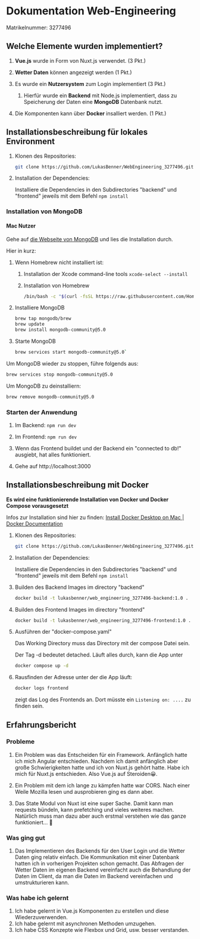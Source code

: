 # Dokumentation Web-Engineering

Matrikelnummer: 3277496

## Welche Elemente wurden implementiert?

1. **Vue.js** wurde in Form von Nuxt.js verwendet. (3 Pkt.)

2. **Wetter Daten** können angezeigt werden (1 Pkt.)

3. Es wurde ein **Nutzersystem** zum Login implementiert (3 Pkt.)
   
   1. Hierfür wurde ein **Backend** mit Node.js implementiert, dass zu Speicherung der Daten eine **MongoDB** Datenbank nutzt.

4. Die Komponenten kann über **Docker** insalliert werden. (1 Pkt.)

## Installationsbeschreibung für lokales Environment

1. Klonen des Repositories:
   
   ```bash
   git clone https://github.com/LukasBenner/WebEngineering_3277496.git
   ```

2. Installation der Dependencies:
   
   Installiere die Dependencies in den Subdirectories "backend" und "frontend" jeweils mit dem Befehl `npm install`

### Installation von MongoDB

#### Mac Nutzer

Gehe auf [die Webseite von MongoDB](https://www.mongodb.com/docs/manual/tutorial/install-mongodb-on-os-x/#install-mongodb-community-edition) und lies die Installation durch.

Hier in kurz:

1. Wenn Homebrew nicht installiert ist:
   
   1. Installation der Xcode command-line tools
      `xcode-select --install`
   
   2. Installation von Homebrew
      
      ```bash
      /bin/bash -c "$(curl -fsSL https://raw.githubusercontent.com/Homebrew/install/HEAD/install.sh)"
      ```

2. Installiere MongoDB
   
   ```bash
   brew tap mongodb/brew
   brew update
   brew install mongodb-community@5.0
   ```

3. Starte MongoDB
   
   ```bash
   brew services start mongodb-community@5.0`
   ```

Um MongoDB wieder zu stoppen, führe folgends aus:

```bash
brew services stop mongodb-community@5.0
```

Um MongoDB zu deinstalliern:

```bash
brew remove mongodb-community@5.0
```

### Starten der Anwendung

1. Im Backend: `npm run dev`

2. Im Frontend: `npm run dev`

3. Wenn das Frontend buildet und der Backend ein "connected to db!" ausgiebt, hat alles funktioniert.

4. Gehe auf http://localhost:3000

## Installationsbeschreibung mit Docker

**Es wird eine funktionierende Installation von Docker und Docker Compose vorausgesetzt**

Infos zur Installation sind hier zu finden: [Install Docker Desktop on Mac | Docker Documentation](https://docs.docker.com/desktop/mac/install/)

1. Klonen des Repositories:
   
   ```bash
   git clone https://github.com/LukasBenner/WebEngineering_3277496.git
   ```

2. Installation der Dependencies:
   
   Installiere die Dependencies in den Subdirectories "backend" und "frontend" jeweils mit dem Befehl `npm install`

3. Builden des Backend Images im directory "backend"
   
   ```bash
   docker build -t lukasbenner/web_engineering_3277496-backend:1.0 .
   ```

4. Builden des Frontend Images im directory "frontend"
   
   ```bash
   docker build -t lukasbenner/web_engineering_3277496-frontend:1.0 .
   ```

5. Ausführen der "docker-compose.yaml"
   
   Das Working Directory muss das Directory mit der compose Datei sein.
   
   Der Tag -d bedeutet detached. Läuft alles durch, kann die App unter 
   
   ```bash
   docker compose up -d
   ```

6. Rausfinden der Adresse unter der die App läuft:
   
   ```bash
   docker logs frontend
   ```
   
   zeigt das Log des Frontends an. Dort müsste ein `Listening on: ....` zu finden sein.

## Erfahrungsbericht

### Probleme

1. Ein Problem was das Entscheiden für ein Framework. Anfänglich hatte ich mich Angular entschieden. Nachdem ich damit anfänglich aber große Schwierigkeiten hatte und ich von Nuxt.js gehört hatte. Habe ich mich für Nuxt.js entschieden. Also Vue.js auf Steroiden😀.

2. Ein Problem mit dem ich lange zu kämpfen hatte war CORS. Nach einer Weile Mozilla lesen und ausprobieren ging es dann aber.

3. Das State Modul von Nuxt ist eine super Sache. Damit kann man requests bündeln, kann prefetching und vieles weiteres machen. Natürlich muss man dazu aber auch erstmal verstehen wie das ganze funktioniert... 🥲

### Was ging gut

1. Das Implementieren des Backends für den User Login und die Wetter Daten ging relativ einfach. Die Kommunikation mit einer Datenbank hatten ich in vorherigen Projekten schon gemacht. Das Abfragen der Wetter Daten im eigenen Backend vereinfacht auch die Behandlung der Daten im Client, da man die Daten im Backend vereinfachen und umstrukturieren kann.

### Was habe ich gelernt

1. Ich habe gelernt in Vue.js Komponenten zu erstellen und diese Wiederzuverwenden.
2. Ich habe gelernt mit asynchronen Methoden umzugehen.
3. Ich habe CSS Konzepte wie Flexbox und Grid, usw. besser verstanden.
